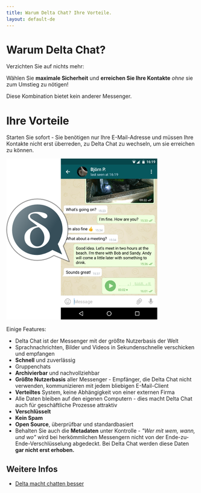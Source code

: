 ```yaml
---
title: Warum Delta Chat? Ihre Vorteile.
layout: default-de
---
```


# Warum Delta Chat?

<!-- Mit Delta Chat müssen Sie, anders als bei anderen Messengern, auch nichts Verzichten: -->
Verzichten Sie auf nichts mehr:

Wählen Sie **maximale Sicherheit** und **erreichen Sie Ihre Kontakte** _ohne_ sie zum Umstieg zu nötigen!

Diese Kombination bietet kein anderer Messenger.

# Ihre Vorteile

<!--
allg: positiv formulieren!

**Verzichten Sie auf nichts** - behalten Sie die Kontrolle über Ihre Daten und erreichen Sie dennoch alle Kontakte!

Verzichten Sie auf nichts - weder auf Datenschutz und Sicherheit noch darauf, alle Ihre Kontakte zu erreichen!

Bei _herkömmlichen_ Messengern müssen Sie entweder auf Datenschutz und 
Privatspähre verzichten _oder_ Sie verzichten darauf, einen
großteil Ihrer Kontakte zu erreichen.
Bei **Delta Chat** müssen Sie auf **nichts verzichten!**
-->

Starten  Sie sofort - Sie benötigen nur Ihre E-Mail-Adresse und müssen Ihre Kontakte nicht erst überreden, zu Delta Chat zu wechseln, um sie erreichen zu können.

![Screenshot](../public/images/features/start-img4.png)

Einige Features:

- Delta Chat ist der Messenger mit der größte Nutzerbasis der Welt
- Sprachnachrichten, Bilder und Videos in Sekundenschnelle verschicken und empfangen
- **Schnell** und zuverlässig
- Gruppenchats
- **Archivierbar** und nachvollziehbar
- **Größte Nutzerbasis** aller Messenger - Empfänger, die Delta Chat nicht verwenden, kommunizieren mit jedem bliebigen E-Mail-Client
- **Verteiltes** System, keine Abhängigkeit von einer externen Firma
- Alle Daten bleiben auf den eigenen Computern - dies macht Delta Chat auch für geschäftliche Prozesse attraktiv
- **Verschlüsselt**
- **Kein Spam**
- **Open Source**, überprüfbar und standardbasiert
- Behalten Sie auch die **Metadaten** unter Kontrolle - _"Wer mit wem, wann, und wo"_ wird bei
  herkömmlichen Messengern nicht von der Ende-zu-Ende-Verschlüsselung abgedeckt. 
  Bei Delta Chat werden diese Daten **gar nicht erst erhoben.**

## Weitere Infos

- [Delta macht chatten besser](delta-macht-chatten-besser)
